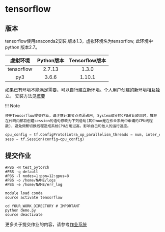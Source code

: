 # tensorflow

## 版本

tensorflow使用anaconda2安装,版本1.3，虚拟环境名为tensorflow, 此环境中python 版本2.7。

| 虚拟环境 | Python版本 | Tensorflow版本 |
| :---: | :---: | :---: |
| tensorflow   | 2.7.13 | 1.3.0 |
| py3          | 3.6.6 | 1.10.1 |

如果已有环境不能满足需要，可以自行建立新环境。个人用户创建的新环境相互独立。
安装方法见[概要](index.md)


!!! Note

    使用Tensorflow提交作业，请注意计算节点资源占用, System部分的CPU占比较高时，推荐在代码内部将创建session的语句修改为下列语句(其中num是在作业系统中申请的CPU线程数)，避免频繁切换线程造成系统CPU占用过高，影响自己和他人的运行速度。
```Python
cpu_config = tf.ConfigProto(intra_op_parallelism_threads = num, inter_op_parallelism_threads = num, device_count = {'CPU': num})
sess = tf.Session(config=cpu_config)
```

## 提交作业
```shell
#PBS -N test_pytorch
#PBS -q default
#PBS -l nodes=1:ppn=12:gpus=8
#PBS -o /home/NAME/logs
#PBS -e /home/NAME/err_log

module load conda
source activate tensorflow

cd YOUR_WORK_DIRECTORY # IMPORTANT
python demo.py
source deactivate
```
更多关于提交作业的内容，请参考[作业系统](../jobs.md)

